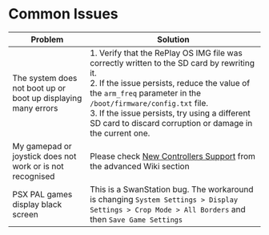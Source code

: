 # Common Issues

| Problem                                      | Solution       |
| -------------------------------------------- | -------------- |
| The system does not boot up or boot up displaying many errors | 1. Verify that the RePlay OS IMG file was correctly written to the SD card by rewriting it.</br>2. If the issue persists, reduce the value of the `arm_freq` parameter in the `/boot/firmware/config.txt` file.</br>3. If the issue persists, try using a different SD card to discard corruption or damage in the current one. |
| My gamepad or joystick does not work or is not recognised | Please check [New Controllers Support](mappings.md) from the advanced Wiki section |
| PSX PAL games display black screen | This is a SwanStation bug. The workaround is changing `System Settings > Display Settings > Crop Mode > All Borders` and then `Save Game Settings` |